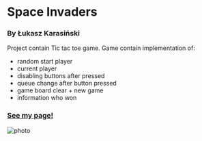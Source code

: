 # Space Invaders 
### By Łukasz Karasiński

Project contain Tic tac toe game.
Game contain implementation of:
- random start player
- current player
- disabling buttons after pressed
- queue change after button pressed
- game board clear + new game 
- information who won

### [See my page!](https://nissmel.github.io/)



![photo](https://github.com/Nissmel/Tic-tac-toe/blob/master/KX/XO.png)
